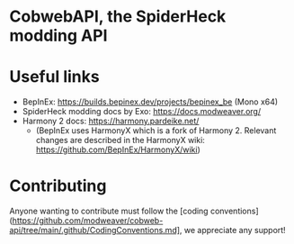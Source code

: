 # CobwebAPI, the SpiderHeck modding API

# Useful links
- BepInEx: <https://builds.bepinex.dev/projects/bepinex_be> (Mono x64)
- SpiderHeck modding docs by Exo: https://docs.modweaver.org/
- Harmony 2 docs: <https://harmony.pardeike.net/>
  - (BepInEx uses HarmonyX which is a fork of Harmony 2. Relevant changes are
  described in the HarmonyX wiki: <https://github.com/BepInEx/HarmonyX/wiki>)

# Contributing
Anyone wanting to contribute must follow the [coding conventions](https://github.com/modweaver/cobweb-api/tree/main/.github/CodingConventions.md], we appreciate any support!
